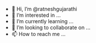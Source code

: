 - 👋 Hi, I’m @ratneshgujarathi
- 👀 I’m interested in ...
- 🌱 I’m currently learning ...
- 💞️ I’m looking to collaborate on ...
- 📫 How to reach me ...

<!---
ratneshgujarathi/ratneshgujarathi is a ✨ special ✨ repository because its `README.md` (this file) appears on your GitHub profile.
You can click the Preview link to take a look at your changes.
--->
